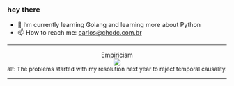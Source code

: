 ### hey there 

- :seedling: I’m currently learning Golang and learning more about Python
- :mailbox: How to reach me: carlos@chcdc.com.br


---


<!-- xkcd -->
<p align="center">Empiricism</br><img src=https://imgs.xkcd.com/comics/empiricism.png></br><font size =2>alt: The problems started with my resolution next year to reject temporal causality.</br></font></p></table></p> 


<!-- xkcd -->
---
